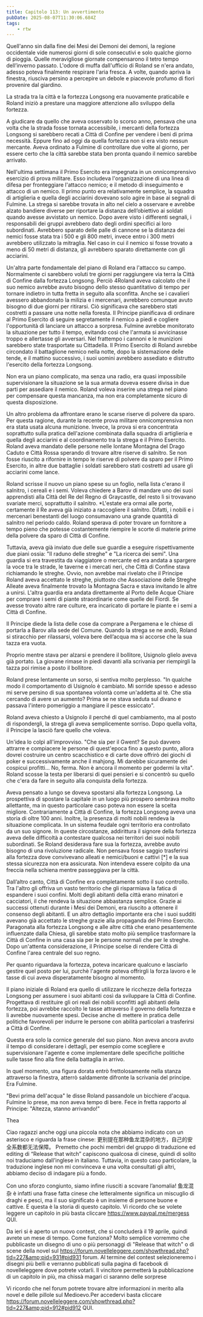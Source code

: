 ```yaml
---
title: Capitolo 113: Un avvertimento
pubDate: 2025-08-07T11:30:06.684Z
tags:
    - rtw
---
```







Quell'anno sin dalla fine dei Mesi dei Demoni dei demoni, la regione occidentale vide numerosi giorni di sole consecutivi e solo qualche giorno di pioggia. Quelle meravigliose giornate compensarono il tetro tempo dell’inverno passato. L'odore di muffa dall'ufficio di Roland se n'era andato, adesso poteva finalmente respirare l'aria fresca. A volte, quando apriva la finestra, riusciva persino a percepire un debole e piacevole profumo di fiori provenire dal giardino.






La strada tra la città e la fortezza Longsong era nuovamente praticabile e Roland iniziò a prestare una maggiore attenzione allo sviluppo della fortezza.






A giudicare da quello che aveva osservato lo scorso anno, pensava che una volta che la strada fosse tornata accessibile, i mercanti della fortezza Longsong si sarebbero recati a Città di Confine per vendere i beni di prima necessità. Eppure fino ad oggi da quella fortezza non si era visto nessun  mercante. Aveva ordinato a Fulmine di controllare due volte al giorno, per essere certo che la città sarebbe stata ben pronta quando il nemico sarebbe arrivato.






Nell'ultima settimana il Primo Esercito era impegnata in un onnicomprensivo esercizio di prova militare. Esso includeva l'organizzazione di una linea di difesa per fronteggiare l'attacco nemico; e il metodo di inseguimento e attacco di un nemico. Il primo punto era relativamente semplice, la squadra di artiglieria e quella degli acciarini dovevano solo agire in base ai segnali di Fulmine. La strega si sarebbe trovata in alto nel cielo a osservare e avrebbe alzato bandiere diverse per riportare la distanza dell’obiettivo ai soldati quando avesse avvistato un nemico. Dopo avere visto i differenti segnali, i responsabili dei gruppi avrebbero dato degli ordini specifici ai loro subordinati. Avrebbero sparato delle palle di cannone se la distanza dei nemici fosse stata tra i 500 e gli 800 metri, invece entro i 300 metri avrebbero utilizzato la mitraglia. Nel caso in cui il nemico si fosse trovato a meno di 50 metri di distanza, gli avrebbero sparato direttamente con gli acciarini.






Un'altra parte fondamentale del piano di Roland era l'attacco su campo. Normalmente ci sarebbero voluti tre giorni per raggiungere via terra la Città di Confine dalla fortezza Longsong. Perciò 4Roland aveva calcolato che il suo nemico avrebbe avuto bisogno dello stesso quantitativo di tempo per tornare indietro in tutta fretta in seguito alla sconfitta. Anche se i cavalieri avessero abbandonato la milizia e i mercenari, avrebbero comunque avuto bisogno di due giorni per ritirarsi. Ciò significava che sarebbero stati costretti a passare una notte nella foresta. Il Principe pianificava di ordinare al Primo Esercito di seguire segretamente il nemico a piedi e cogliere l'opportunità di lanciare un attacco a sorpresa. Fulmine avrebbe monitorato la situazione per tutto il tempo, evitando così che l'armata si avvicinasse troppo e allertasse gli avversari. Nel frattempo i cannoni e le munizioni sarebbero state trasportate su Cittadella. Il Primo Esercito di Roland avrebbe circondato il battaglione nemico nella notte, dopo la sistemazione delle tende, e il mattino successivo, i suoi uomini avrebbero assediato e distrutto l'esercito della fortezza Longsong.






Non era un piano complicato, ma senza una radio, era quasi impossibile supervisionare la situazione se la sua armata doveva essere divisa in due parti per assediare il nemico. Roland voleva inserire una strega nel piano per compensare questa mancanza, ma non era completamente sicuro di questa disposizione.






Un altro problema da affrontare erano le scarse riserve di polvere da sparo. Per questa ragione, durante la recente prova militare onnicomprensiva non era stata usata alcuna munizione. Invece, la prova si era concentrata soprattutto sulla pratica dell'azione combinata dalla squadra di artiglieria e quella degli acciarini e al coordinamento tra la strega e il Primo Esercito. Roland aveva mandato delle persone nelle lontane Montagna del Drago Caduto e Città Rossa sperando di trovare altre riserve di salnitro. Se non fosse riuscito a rifornire in tempo le riserve di polvere da sparo per il Primo Esercito, in altre due battaglie i soldati sarebbero stati costretti ad usare gli acciarini come lance.






Roland scrisse il nuovo un piano spese su un foglio, nella lista c'erano il salnitro, i cereali e i semi. Voleva chiedere a Barov di mandare uno dei suoi apprendisti alla Città del Re del Regno di Graycastle, del resto lì si trovavano svariate merci, soprattutto il salnitro. *L'estate era ormai alle porte, certamente il Re aveva già iniziato a raccogliere il salnitro. Difatti, i nobili e i mercenari benestanti del luogo consumavano una grande quantità di salnitro nel periodo caldo. Roland sperava di poter trovare un fornitore a tempo pieno che potesse costantemente riempire le scorte di materie prime della polvere da sparo di Città di Confine.






Tuttavia, aveva già inviato due delle sue guardie a eseguire rispettivamente due piani ossia: "Il raduno delle streghe" e "La ricerca dei semi". Una guardia si era travestita da viaggiatore o mercante ed era andata a spargere la voce tra le strade, le taverne e i mercati neri, che Città di Confine stava richiamando le streghe. Ovvio, non avrebbe mai rivelato che il Principe Roland aveva accettato le streghe, piuttosto che Associazione delle Streghe Alleate aveva finalmente trovato la Montagna Sacra e stava invitando le altre a unirsi. L'altra guardia era andata direttamente al Porto delle Acque Chiare per comprare i semi di piante straordinarie come quelle dei Fiordi. Se avesse trovato altre rare culture, era incaricato di portare le piante e i semi a Città di Confine.






Il Principe diede la lista delle cose da comprare a Pergamena e le chiese di portarla a Barov alla sede del  Comune. Quando la strega se ne andò, Roland si stiracchio per rilassarsi, voleva bere dell’acqua ma si accorse che la sua tazza era vuota.






Proprio mentre stava per alzarsi e prendere il bollitore, Usignolo glielo aveva già portato. La giovane rimase in piedi davanti alla scrivania per riempirgli la tazza poi rimise a posto il bollitore.






Roland prese lentamente un sorso, si sentiva molto perplesso. "In qualche modo il comportamento di Usignolo è cambiato. Mi sorride spesso e adesso mi serve persino di sua spontanea volontà come un'addetta al tè. Che stia cercando di avere un aumento? Prima se ne stava seduta sul divano e passava l'intero pomeriggio a mangiare il pesce essiccato".


Roland aveva chiesto a Usignolo il perché di quel cambiamento, ma al posto di rispondergli, la strega gli aveva semplicemente sorriso. Dopo quella volta, il Principe la lasciò fare quello che voleva.






Un'idea lo colpì all'improvviso. "Che sia per il Gwent? Se può davvero attrarre e compiacere le persone di quest'epoca fino a questo punto, allora dovrei costruire un centro scacchistico e di carte dove offrirò dei giochi di poker e successivamente anche il mahjong. Mi darebbe sicuramente dei cospicui profitti... No, ferma. Non è ancora il momento per godermi la vita". Roland scosse la testa per liberarsi di quei pensieri e si concentrò su quello che c'era da fare in seguito alla conquista della fortezza.






Aveva pensato a lungo se doveva spostarsi alla fortezza Longsong. La prospettiva di spostare la capitale in un luogo più prospero sembrava molto allettante, ma in questo particolare caso poteva non essere la scelta migliore. Contrariamente a Città di Confine, la fortezza Longsong aveva una storia di oltre 100 anni. Inoltre, la presenza di molti nobili rendeva la situazione complicata. In un sistema feudale ogni territorio era controllato da un suo signore. In queste circostanze, addirittura il signore della fortezza aveva delle difficoltà a contestare qualcosa nei territori dei suoi nobili subordinati. Se Roland desiderava fare sua la fortezza, avrebbe avuto bisogno di una rivoluzione radicale. Non pensava fosse saggio trasferirsi alla fortezza dove convivevano alleati e nemici/buoni e cattivi [*] e la sua stessa sicurezza non era assicurata. Non intendeva essere colpito da una freccia nella schiena mentre passeggiava per la città.






Dall’altro canto, Città di Confine era completamente sotto il suo controllo. Tra l'altro gli offriva un vasto territorio che gli risparmiava la fatica di espandere i suoi confini. Molti degli abitanti della città erano minatori e cacciatori, il che rendeva la situazione abbastanza semplice. Grazie ai successi ottenuti durante i Mesi dei Demoni, era riuscito a ottenere il consenso degli abitanti. E un altro dettaglio importante era che i suoi sudditi avevano già accettato le streghe grazie alla propaganda del Primo Esercito. Paragonata alla fortezza Longsong e alle altre città che erano pesantemente influenzate dalla Chiesa, gli sarebbe stato molto più semplice trasformare la Città di Confine in una casa sia per le persone normali che per le streghe. Dopo un'attenta considerazione, il Principe scelse di rendere Città di Confine l'area centrale del suo regno.






Per quanto riguardava la fortezza, poteva incaricare qualcuno e lasciarlo gestire quel posto per lui, purchè l'agente poteva offrirgli la forza lavoro e le tasse di cui aveva disperatamente bisogno al momento.






Il piano iniziale di Roland era quello di utilizzare le ricchezze della fortezza Longsong per assumere i suoi abitanti così da sviluppare la Città di Confine. Progettava di restituire gli ori reali dei nobili sconfitti agli abitanti della fortezza, poi avrebbe raccolto le tasse attraverso il governo della fortezza e li avrebbe nuovamente spesi. Decise anche di mettere in pratica delle politiche favorevoli per indurre le persone con abilità particolari a trasferirsi a Città di Confine.






Questa era solo la cornice generale del suo piano. Non aveva ancora avuto il tempo di considerare i dettagli, per esempio come scegliere e supervisionare l'agente e come implementare delle specifiche politiche sulle tasse fino alla fine della battaglia in arrivo.






In quel momento, una figura dorata entrò frettolosamente nella stanza attraverso la finestra, atterrò saldamente difronte la scrivania del principe. Era Fulmine.






"Bevi prima dell'acqua" le disse Roland passandole un bicchiere d'acqua. Fulmine lo prese, ma non aveva tempo di bere. Fece in fretta rapporto al Principe: "Altezza, stanno arrivando!"




Thea






Ciao ragazzi anche oggi una piccola nota che abbiamo indicato con un asterisco e riguarda la frase cinese: 更别提在那种鱼龙混杂的地方，自己的安全系数都无法保障。 Premetto che pochi membri del gruppo di traduzione ed editing di “Release that witch” capiscono qualcosa di cinese, quindi di solito noi traduciamo dall’inglese in italiano. Tuttavia, in questo caso particolare, la traduzione inglese non mi convinceva e una volta consultati gli altri, abbiamo deciso di indagare più a fondo. 


Con uno sforzo congiunto, siamo infine riusciti a scovare l’anomalia! 鱼龙混杂 è infatti una frase fatta cinese che letteralmente significa un miscuglio di draghi e pesci, ma il suo significato è un insieme di persone buone e cattive. E questa è la storia di questo capitolo. Vi ricordo che se volete leggere un capitolo in più basta cliccare https://www.paypal.me/mergess QUI.


Da ieri si è aperto un nuovo contest, che si concluderà il 19 aprile, quindi avrete un mese di tempo. Come funziona? Molto semplice vorremmo che pubblicaste un disegno di uno o più personaggi di "Release that witch" o di scene della novel  sul https://forum.novelleleggere.com/showthread.php?tid=227&amp;pid=931#pid931 forum. Al termine del contest selezioneremo i disegni più belli e verranno pubblicati sulla pagina di facebook di novelleleggere dove potrete votarli. Il vincitore permetterà la pubblicazione di un capitolo in più, ma chissà magari ci saranno delle sorprese


Vi ricordo che nel forum potrete trovare altre informazioni in merito alla novel e delle pillole sul Medioevo.Per accedervi basta cliccare https://forum.novelleleggere.com/showthread.php?tid=227&amp;pid=912#pid912 QUI.
                                


                                




